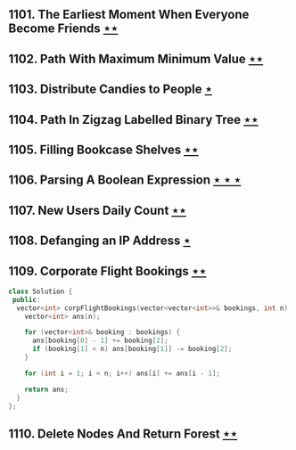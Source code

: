 ## 1101. The Earliest Moment When Everyone Become Friends [$\star\star$](https://leetcode.com/problems/the-earliest-moment-when-everyone-become-friends)

## 1102. Path With Maximum Minimum Value [$\star\star$](https://leetcode.com/problems/path-with-maximum-minimum-value)

## 1103. Distribute Candies to People [$\star$](https://leetcode.com/problems/distribute-candies-to-people)

## 1104. Path In Zigzag Labelled Binary Tree [$\star\star$](https://leetcode.com/problems/path-in-zigzag-labelled-binary-tree)

## 1105. Filling Bookcase Shelves [$\star\star$](https://leetcode.com/problems/filling-bookcase-shelves)

## 1106. Parsing A Boolean Expression [$\star\star\star$](https://leetcode.com/problems/parsing-a-boolean-expression)

## 1107. New Users Daily Count [$\star\star$](https://leetcode.com/problems/new-users-daily-count)

## 1108. Defanging an IP Address [$\star$](https://leetcode.com/problems/defanging-an-ip-address)

## 1109. Corporate Flight Bookings [$\star\star$](https://leetcode.com/problems/corporate-flight-bookings)

```cpp
class Solution {
 public:
  vector<int> corpFlightBookings(vector<vector<int>>& bookings, int n) {
    vector<int> ans(n);

    for (vector<int>& booking : bookings) {
      ans[booking[0] - 1] += booking[2];
      if (booking[1] < n) ans[booking[1]] -= booking[2];
    }

    for (int i = 1; i < n; i++) ans[i] += ans[i - 1];

    return ans;
  }
};
```

## 1110. Delete Nodes And Return Forest [$\star\star$](https://leetcode.com/problems/delete-nodes-and-return-forest)
